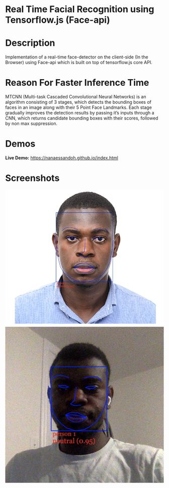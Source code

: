 # Real Time Facial Recognition using Tensorflow.js (Face-api)

# Description
Implementation of a real-time face-detector on the client-side (In the Browser) using Face-api which is built on top of tensorflow.js core API.

# Reason For Faster Inference Time
MTCNN (Multi-task Cascaded Convolutional Neural Networks) is an algorithm consisting of 3 stages, which detects the bounding boxes of faces in an image along with their 5 Point Face Landmarks. Each stage gradually improves the detection results by passing it’s inputs through a CNN, which returns candidate bounding boxes with their scores, followed by non max suppression.

# Demos

**Live Demo:** 
https://nanaessandoh.github.io/index.html

# Screenshots
![Test Image Upload](Test/test1.png)
![Test Web Camera](Test/test2.png)